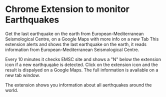 Chrome Extension to monitor Earthquakes
=======================================
Get the last earthquake on the earth from European-Mediterranean Seismological Centre, on a Google Maps with more info on a new Tab
This extension alerts and shows the last earthquake on the earth, it reads information from European-Mediterranean Seismological Centre. 

Every 10 minutes it checks EMSC site and shows a "N" below the extension icon if a new earthquqake is detected. Click on the extension icon and the result is dispalyed on a Google Maps. The full information is available on a new tab window.

The extension shows you information about all aerthquakes around the world.
